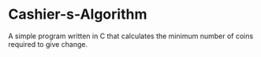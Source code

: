 # Cashier-s-Algorithm
A simple program written in C that calculates the minimum number of coins required to give change.
